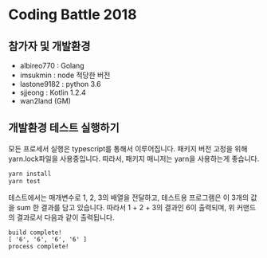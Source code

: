 # Coding Battle 2018

## 참가자 및 개발환경

- albireo770 : Golang
- imsukmin : node 적당한 버전
- lastone9182 : python 3.6
- sjjeong : Kotlin 1.2.4
- wan2land (GM)

## 개발환경 테스트 실행하기

모든 프로세서 실행은 typescript를 통해서 이루어집니다. 패키지 버전 고정을 위해 yarn.lock파일을 사용중입니다.
따라서, 패키지 매니저는 yarn을 사용하는게 좋습니다.

```bash
yarn install
yarn test
```

테스트에서는 매개변수로 1, 2, 3의 배열을 전달하고, 테스트용 프로그램은 이 3개의 값을 sum 한 결과를 담고 있습니다.
따라서 1 + 2 + 3의 결과인 6이 출력되며, 위 커맨드의 결과로서 다음과 같이 출력됩니다.

```
build complete!
[ '6', '6', '6', '6' ]
process complete!
```
